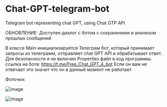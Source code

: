 # Chat-GPT-telegram-bot
Telegram bot representing chat GPT, using Chat GTP API

ОБНОВЛЕНИЕ: Доступен диалог с ботом с сохранением и анализом прошлых сообщений

В классе Main инициализируется Телеграм бот, который принимает запросы из телеграмм, отправляет chat GPT API и обрабатывает ответ.
Для безопасности я не включил Properties файл в код программы.
ссылка на бота: https://t.me/Free_Chat_GPT_4_bot
Если он вам не отвечает это значит что он в данный момент не работает

Фоточки:





![image](https://github.com/borisaushev/Chat-GPT-telegram-bot/assets/57569512/b222b429-ce0b-419f-8f07-aac96978c90d)

![image](https://github.com/borisaushev/Chat-GPT-telegram-bot/assets/57569512/7032d36c-7367-4aaa-9054-5ace59a04238)
